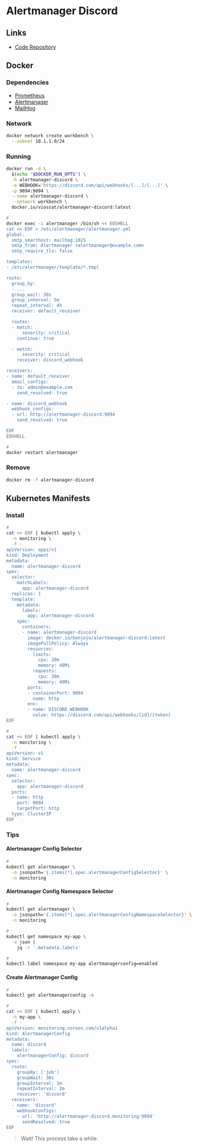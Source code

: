 # Alertmanager Discord

<!--
https://github.com/muqtadir/prometheus-values/blob/main/prometheus-operator/plat-alertmanager-config.yml
-->

## Links

- [Code Repository](https://github.com/viossat/alertmanager-discord)

## Docker

### Dependencies

- [Prometheus](/prometheus/README.md)
- [Alertmanager](/prometheus/prometheus-alertmanager.md)
- [MailHog](/mailhog.md)

### Network

```sh
docker network create workbench \
  --subnet 10.1.1.0/24
```

### Running

```sh
docker run -d \
  $(echo "$DOCKER_RUN_OPTS") \
  -h alertmanager-discord \
  -e WEBHOOK='https://discord.com/api/webhooks/[...]/[...]' \
  -p 9094:9094 \
  --name alertmanager-discord \
  --network workbench \
  docker.io/viossat/alertmanager-discord:latest
```

```sh
#
docker exec -i alertmanager /bin/sh << EOSHELL
cat << EOF > /etc/alertmanager/alertmanager.yml
global:
  smtp_smarthost: mailhog:1025
  smtp_from: Alertmanager <alertmanager@example.com>
  smtp_require_tls: false

templates:
- /etc/alertmanager/template/*.tmpl

route:
  group_by:
  - ...
  group_wait: 30s
  group_interval: 5m
  repeat_interval: 4h
  receiver: default_receiver

  routes:
  - match:
      severity: critical
    continue: true

  - match:
      severity: critical
    receiver: discord_webhook

receivers:
- name: default_receiver
  email_configs:
  - to: admin@example.com
    send_resolved: true

- name: discord_webhook
  webhook_configs:
  - url: http://alertmanager-discord:9094
    send_resolved: true

EOF
EOSHELL

#
docker restart alertmanager
```

<!--
inhibit_rules:
- source_match:
    severity: 'critical'
  target_match:
    severity: 'warning'
  equal: ['app_type', 'category']

inhibit_rules:
- source_match:
    severity: 'critical'
  target_match:
    severity: 'warning'
  equal: ['alertname', 'dev', 'instance']
-->

### Remove

```sh
docker rm -f alertmanager-discord
```

## Kubernetes Manifests

### Install

```sh
#
cat << EOF | kubectl apply \
  -n monitoring \
  -f -
apiVersion: apps/v1
kind: Deployment
metadata:
  name: alertmanager-discord
spec:
  selector:
    matchLabels:
      app: alertmanager-discord
  replicas: 1
  template:
    metadata:
      labels:
        app: alertmanager-discord
    spec:
      containers:
      - name: alertmanager-discord
        image: docker.io/benjojo/alertmanager-discord:latest
        imagePullPolicy: Always
        resources:
          limits:
            cpu: 20m
            memory: 40Mi
          requests:
            cpu: 20m
            memory: 40Mi
        ports:
        - containerPort: 9094
          name: http
        env:
        - name: DISCORD_WEBHOOK
          value: https://discord.com/api/webhooks/[id]/[token]
EOF

#
cat << EOF | kubectl apply \
  -n monitoring \
  -f -
apiVersion: v1
kind: Service
metadata:
  name: alertmanager-discord
spec:
  selector:
    app: alertmanager-discord
  ports:
  - name: http
    port: 9094
    targetPort: http
  type: ClusterIP
EOF
```

### Tips

#### Alertmanager Config Selector

```sh
#
kubectl get alertmanager \
  -o jsonpath='{.items[*].spec.alertmanagerConfigSelector}' \
  -n monitoring
```

#### Alertmanager Config Namespace Selector

```sh
#
kubectl get alertmanager \
  -o jsonpath='{.items[*].spec.alertmanagerConfigNamespaceSelector}' \
  -n monitoring

#
kubectl get namespace my-app \
  -o json |
    jq -r '.metadata.labels'

#
kubectl label namespace my-app alertmanagerconfig=enabled
```

#### Create Alertmanager Config

```sh
#
kubectl get alertmanagerconfig -A

#
cat << EOF | kubectl apply \
  -n my-app \
  -f -
apiVersion: monitoring.coreos.com/v1alpha1
kind: AlertmanagerConfig
metadata:
  name: discord
  labels:
    alertmanagerConfig: discord
spec:
  route:
    groupBy: ['job']
    groupWait: 30s
    groupInterval: 1m
    repeatInterval: 2m
    receiver: 'discord'
  receivers:
  - name: 'discord'
    webhookConfigs:
    - url: 'http://alertmanager-discord.monitoring:9094'
      sendResolved: true
EOF
```

> Wait! This process take a while.
